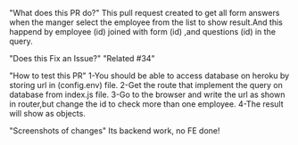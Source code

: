 "What does this PR do?" 
This pull request created to get all form answers when
the manger select the employee from the list to show result.And this happend by
employee (id) joined with form (id) ,and questions (id) in the query.

"Does this Fix an Issue?" 
"Related #34"

"How to test this PR" 
1-You should be able to access database on heroku by
storing url in (config.env) file. 
2-Get the route that implement the query on database from index.js file.
3-Go to the browser and write the url as shown in router,but change the id to check more than one employee. 
4-The result will show as objects.

"Screenshots of changes" Its backend work, no FE done!
